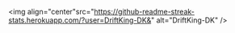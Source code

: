 <img align="center"src="https://github-readme-streak-stats.herokuapp.com/?user=DriftKing-DK&" alt="DriftKing-DK" />
